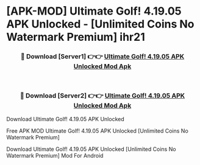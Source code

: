 # [APK-MOD] Ultimate Golf! 4.19.05 APK Unlocked - [Unlimited Coins No Watermark Premium] ihr21



<div align="center">
<h3>🔴 Download [Server1] 👉👉 <a href="https://momento.my/?title=Ultimate_Golf!_4.19.05_APK_Unlocked">Ultimate Golf! 4.19.05 APK Unlocked Mod Apk</a></h3><br>

<h3>🔴 Download [Server2] 👉👉 <a href="https://momento.my/?title=Ultimate_Golf!_4.19.05_APK_Unlocked">Ultimate Golf! 4.19.05 APK Unlocked Mod Apk</a></h3>
</div>



Download Ultimate Golf! 4.19.05 APK Unlocked 

Free APK MOD Ultimate Golf! 4.19.05 APK Unlocked [Unlimited Coins No Watermark Premium]

Download Ultimate Golf! 4.19.05 APK Unlocked [Unlimited Coins No Watermark Premium] Mod For Android
